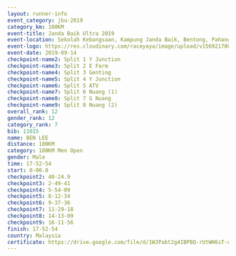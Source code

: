 ```yaml
---
layout: runner-info 
event_category: jbu-2019 
category_km: 100KM 
event-title: Janda Baik Ultra 2019  
event-location: Sekolah Kebangsaan, Kampung Janda Baik, Bentong, Pahang, Malaysia 
event-logo: https://res.cloudinary.com/raceyaya/image/upload/v1569217009/logo/janda-baik_vch1pc.jpg 
event-date: 2019-09-14 
checkpoint-name2: Split 1 Y Junction 
checkpoint-name3: Split 2 E Farm 
checkpoint-name4: Split 3 Genting 
checkpoint-name5: Split 4 Y Junction 
checkpoint-name6: Split 5 ATV 
checkpoint-name7: Split 6 Nuang (1) 
checkpoint-name8: Split 7 G Nuang 
checkpoint-name9: Split 8 Nuang (2) 
overall_rank: 12
gender_rank: 12
category_rank: 7
bib: 11015
name: BEN LEE
distance: 100KM
category: 100KM Men Open
gender: Male
time: 17-52-54
start: 0-00.0
checkpoint2: 40-24.9
checkpoint3: 2-49-41
checkpoint4: 5-54-09
checkpoint5: 8-12-34
checkpoint6: 9-37-36
checkpoint7: 11-29-18
checkpoint8: 14-13-09
checkpoint9: 16-11-56
finish: 17-52-54
country: Malaysia
certificate: https://drive.google.com/file/d/1WJPabt2g4IBPBQ-rUtWH6sT-qavzMhCr/view?usp=sharing
---
```

